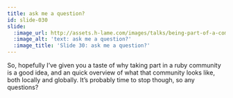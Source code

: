 ```yaml
---
title: ask me a question?
id: slide-030
slide:
  :image_url: http://assets.h-lame.com/images/talks/being-part-of-a-community/slides/030.png
  :image_alt: 'text: ask me a question?'
  :image_title: 'Slide 30: ask me a question?'
---
```

So, hopefully I’ve given you a taste of why taking part in a ruby community is a good idea, and an quick overview of what that community looks like, both locally and globally.  It’s probably time to stop though, so any questions?
